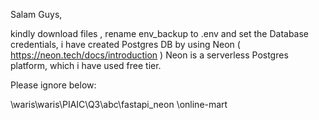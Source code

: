 Salam Guys,

kindly download files , rename env_backup to .env and set the Database credentials, i have created Postgres DB by using Neon ( https://neon.tech/docs/introduction ) Neon is a serverless Postgres platform, which i have used free tier.

Please ignore below:

\waris\waris\PIAIC\Q3\abc\fastapi_neon
\online-mart

